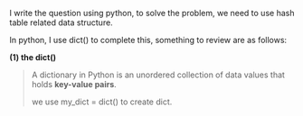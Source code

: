 I write the question using python, to solve the problem, we need to use hash table related data structure.

In python, I use dict() to complete this, something to review are  as follows:

**(1) the dict()**
> A dictionary in Python is an unordered collection of data values that holds **key-value pairs**.
>
> we use my_dict = dict() to create dict.

